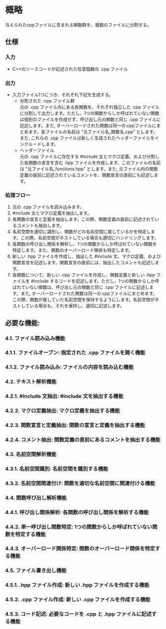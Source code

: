 # 概略
与えられたcppファイルに含まれる関数群を、複数のファイルに分割する。

## 仕様

### 入力
* C++のソースコードが記述された任意個数の .cpp ファイル

### 出力
* 入力ファイル1つにつき、それぞれ下記を生成する。
	* 分割された .cpp ファイル群  
		元の .cpp ファイル内にある各関数を、それぞれ独立した .cpp ファイルに分割して出力します。ただし、1つの関数からしか呼ばれていない関数は個別のファイルを作成せず、呼び出し元の関数と同じ .cpp ファイルに記述します。また, オーバーロードされた関数は同一の.cppファイルにまとめます。各ファイルの名前は "元ファイル名_関数名.cpp" とします。また, これらの .cpp ファイルは新しく生成されたヘッダーファイルをインクルードします。
	* ヘッダーファイル  
		元の .cpp ファイルに存在する #include 文とマクロ定義、および分割した各関数の宣言を含む .hpp ファイルを作成します。このファイルの名前は "元ファイル名_functions.hpp" とします。また, 元ファイル内の関数定義の直前に記述されているコメントを、関数宣言の直前にも記述します。

### 処理フロー
1. 元の .cpp ファイルを読み込みます。
2. #include 文とマクロ定義を抽出します。
3. 各関数の宣言と定義を抽出します。この際、関数定義の直前に記述されているコメントも抽出します。
4. 名前空間を適切に識別し、関数がどの名前空間に属しているかを特定します。この際、名前空間がネストしている場合も適切にハンドリングします。
5. 各関数の呼び出し関係を解析し、1つの関数からしか呼ばれていない関数を特定します。また、関数のオーバーロード関係も特定します。
6. 新しい .hpp ファイルを作成し、抽出した #include 文、マクロ定義、および関数宣言を記述します。関数宣言の直前には、抽出したコメントも記述します。
7. 各関数について、新しい .cpp ファイルを作成し、関数定義と新しい .hpp ファイルを #include するコードを記述します。ただし、1つの関数からしか呼ばれていない関数は、呼び出し元の関数と同じ .cpp ファイルに記述します。また, オーバーロードされた関数は同一の.cppファイルにまとめます。この際、関数が属していた名前空間を保持するようにします。名前空間がネストしている場合も、それを保持し、適切に記述します。

## 必要な機能:
### 4.1. ファイル読み込み機能
### 4.1.1. ファイルオープン: 指定された .cpp ファイルを開く機能
### 4.1.2. ファイル読み込み: ファイルの内容を読み込む機能
### 4.2. テキスト解析機能
### 4.2.1. #include 文抽出: #include 文を抽出する機能
### 4.2.2. マクロ定義抽出: マクロ定義を抽出する機能
### 4.2.3. 関数宣言と定義抽出: 関数の宣言と定義を抽出する機能
### 4.2.4. コメント抽出: 関数定義の直前にあるコメントを抽出する機能
### 4.3. 名前空間解析機能
### 4.3.1. 名前空間識別: 名前空間を識別する機能
### 4.3.2. 名前空間関連付け: 関数を適切な名前空間に関連付ける機能
### 4.4. 関数呼び出し解析機能
### 4.4.1. 呼び出し関係解析: 各関数の呼び出し関係を解析する機能
### 4.4.2. 単一呼び出し関数特定: 1つの関数からしか呼ばれていない関数を特定する機能
### 4.4.3. オーバーロード関係特定: 関数のオーバーロード関係を特定する機能
### 4.5. ファイル書き出し機能
### 4.5.1. .hpp ファイル作成: 新しい .hpp ファイルを作成する機能
### 4.5.2. .cpp ファイル作成: 新しい .cpp ファイルを作成する機能
### 4.5.3. コード記述: 必要なコードを .cpp と .hpp ファイルに記述する機能

